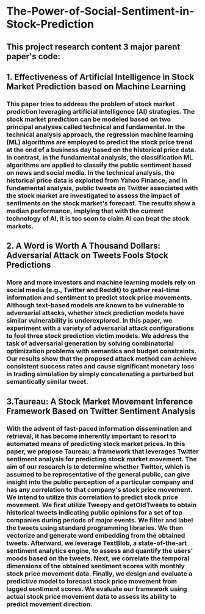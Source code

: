 # The-Power-of-Social-Sentiment-in-Stock-Prediction
## This project research content 3 major parent paper's code:


## 1. Effectiveness of Artificial Intelligence in Stock Market Prediction based on Machine Learning
### This paper tries to address the problem of stock market prediction leveraging artificial intelligence (AI) strategies. The stock market prediction can be modeled based on two principal analyses called technical and fundamental. In the technical analysis approach, the regression machine learning (ML) algorithms are employed to predict the stock price trend at the end of a business day based on the historical price data. In contrast, in the fundamental analysis, the classification ML algorithms are applied to classify the public sentiment based on news and social media. In the technical analysis, the historical price data is exploited from Yahoo Finance, and in fundamental analysis, public tweets on Twitter associated with the stock market are investigated to assess the impact of sentiments on the stock market's forecast. The results show a median performance, implying that with the current technology of AI, it is too soon to claim AI can beat the stock markets.


## 2. A Word is Worth A Thousand Dollars: Adversarial Attack on Tweets Fools Stock Predictions
### More and more investors and machine learning models rely on social media (e.g., Twitter and Reddit) to gather real-time information and sentiment to predict stock price movements. Although text-based models are known to be vulnerable to adversarial attacks, whether stock prediction models have similar vulnerability is underexplored. In this paper, we experiment with a variety of adversarial attack configurations to fool three stock prediction victim models. We address the task of adversarial generation by solving combinatorial optimization problems with semantics and budget constraints. Our results show that the proposed attack method can achieve consistent success rates and cause significant monetary loss in trading simulation by simply concatenating a perturbed but semantically similar tweet.

## 3.Taureau: A Stock Market Movement Inference Framework Based on Twitter Sentiment Analysis
### With the advent of fast-paced information dissemination and retrieval, it has become inherently important to resort to automated means of predicting stock market prices. In this paper, we propose Taureau, a framework that leverages Twitter sentiment analysis for predicting stock market movement. The aim of our research is to determine whether Twitter, which is assumed to be representative of the general public, can give insight into the public perception of a particular company and has any correlation to that company's stock price movement. We intend to utilize this correlation to predict stock price movement. We first utilize Tweepy and getOldTweets to obtain historical tweets indicating public opinions for a set of top companies during periods of major events. We filter and label the tweets using standard programming libraries. We then vectorize and generate word embedding from the obtained tweets. Afterward, we leverage TextBlob, a state-of-the-art sentiment analytics engine, to assess and quantify the users' moods based on the tweets. Next, we correlate the temporal dimensions of the obtained sentiment scores with monthly stock price movement data. Finally, we design and evaluate a predictive model to forecast stock price movement from lagged sentiment scores. We evaluate our framework using actual stock price movement data to assess its ability to predict movement direction.

